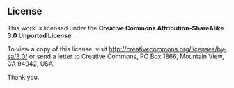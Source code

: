 License
-------

This work is licensed under the **Creative Commons Attribution-ShareAlike 3.0 Unported License**.

To view a copy of this license, visit <http://creativecommons.org/licenses/by-sa/3.0/>
or send a letter to Creative Commons, PO Box 1866, Mountain View, CA 94042, USA.

Thank you.
